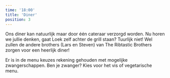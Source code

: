 ```yaml
---
time: '18:00'
title: 'Diner'         
position: 3 
---
```


Ons diner kan natuurlijk maar door één cateraar verzorgd worden. Nu horen we jullie denken, gaat Loek zelf achter de grill staan? Tuurlijk niet! Wel zullen de andere brothers (Lars en Steven) van The Ribtastic Brothers zorgen voor een heerlijk diner!

Er is in de menu keuzes rekening gehouden met mogelijke zwangerschappen. Ben je zwanger? Kies voor het vis of vegetarische menu.

